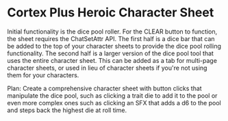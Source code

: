 <!DOCTYPE html>

<html lang="en">
 
<h1>Cortex Plus Heroic Character Sheet</h1>

<p>
Initial functionality is the dice pool roller. For the CLEAR button to function, the sheet requires the ChatSetAttr API. The first half is a dice bar that can be added to the top of your character sheets to provide the dice pool rolling functionality. The second half is a larger version of the dice pool tool that uses the entire character sheet. This can be added as a tab for multi-page character sheets, or used in lieu of character sheets if you're not using them for your characters.
</p>

<p>
Plan: Create a comprehensive character sheet with button clicks that manipulate the dice pool, such as clicking a trait die to add it to the pool or even more complex ones such as clicking an SFX that adds a d6 to the pool and steps back the highest die at roll time.
<p>

